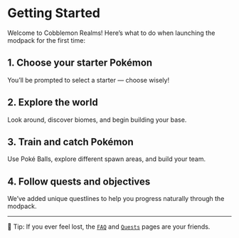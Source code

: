 # Getting Started

Welcome to Cobblemon Realms! Here’s what to do when launching the modpack for the first time:

## 1. Choose your starter Pokémon
You’ll be prompted to select a starter — choose wisely!

## 2. Explore the world
Look around, discover biomes, and begin building your base.

## 3. Train and catch Pokémon
Use Poké Balls, explore different spawn areas, and build your team.

## 4. Follow quests and objectives
We’ve added unique questlines to help you progress naturally through the modpack.

---

🧠 Tip: If you ever feel lost, the [`FAQ`](faq.md) and [`Quests`](quests.md) pages are your friends.
